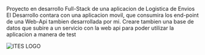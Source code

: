 Proyecto en desarrollo Full-Stack de una aplicacion de Logistica de Envios
El Desarrollo contara con una aplicacion movil, que consumira los end-point de una Web-Api tambien desarrollada por mi.
Creare tambien una base de datos que subire a un servicio con la web api para poder utilizar la aplicacion a manera de test

<picture>
  <img alt="ITES LOGO" src="https://encrypted-tbn0.gstatic.com/images?q=tbn:ANd9GcS97jZMwUyg5uSZ94md-e_Di8CuvaJ5ipm0WA&s">
</picture>
